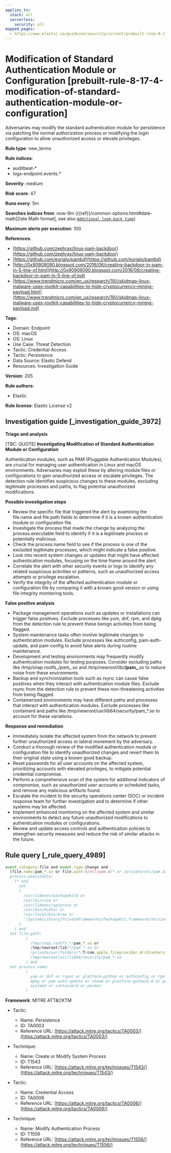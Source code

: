 ```yaml
---
applies_to:
  stack: all
  serverless:
    security: all
mapped_pages:
  - https://www.elastic.co/guide/en/security/current/prebuilt-rule-8-17-4-modification-of-standard-authentication-module-or-configuration.html
---
```


# Modification of Standard Authentication Module or Configuration [prebuilt-rule-8-17-4-modification-of-standard-authentication-module-or-configuration]

Adversaries may modify the standard authentication module for persistence via patching the normal authorization process or modifying the login configuration to allow unauthorized access or elevate privileges.

**Rule type**: new_terms

**Rule indices**:

* auditbeat-*
* logs-endpoint.events.*

**Severity**: medium

**Risk score**: 47

**Runs every**: 5m

**Searches indices from**: now-9m ({{ref}}/common-options.html#date-math[Date Math format], see also [`Additional look-back time`](docs-content://solutions/security/detect-and-alert/create-detection-rule.md#rule-schedule))

**Maximum alerts per execution**: 100

**References**:

* [https://github.com/zephrax/linux-pam-backdoor](https://github.com/zephrax/linux-pam-backdoor)
* [https://github.com/eurialo/pambd](https://github.com/eurialo/pambd)
* [http://0x90909090.blogspot.com/2016/06/creating-backdoor-in-pam-in-5-line-of.html](http://0x90909090.blogspot.com/2016/06/creating-backdoor-in-pam-in-5-line-of.md)
* [https://www.trendmicro.com/en_us/research/19/i/skidmap-linux-malware-uses-rootkit-capabilities-to-hide-cryptocurrency-mining-payload.html](https://www.trendmicro.com/en_us/research/19/i/skidmap-linux-malware-uses-rootkit-capabilities-to-hide-cryptocurrency-mining-payload.md)

**Tags**:

* Domain: Endpoint
* OS: macOS
* OS: Linux
* Use Case: Threat Detection
* Tactic: Credential Access
* Tactic: Persistence
* Data Source: Elastic Defend
* Resources: Investigation Guide

**Version**: 205

**Rule authors**:

* Elastic

**Rule license**: Elastic License v2

## Investigation guide [_investigation_guide_3972]

**Triage and analysis**

[TBC: QUOTE]
**Investigating Modification of Standard Authentication Module or Configuration**

Authentication modules, such as PAM (Pluggable Authentication Modules), are crucial for managing user authentication in Linux and macOS environments. Adversaries may exploit these by altering module files or configurations to gain unauthorized access or escalate privileges. The detection rule identifies suspicious changes to these modules, excluding legitimate processes and paths, to flag potential unauthorized modifications.

**Possible investigation steps**

* Review the specific file that triggered the alert by examining the file.name and file.path fields to determine if it is a known authentication module or configuration file.
* Investigate the process that made the change by analyzing the process.executable field to identify if it is a legitimate process or potentially malicious.
* Check the process.name field to see if the process is one of the excluded legitimate processes, which might indicate a false positive.
* Look into recent system changes or updates that might have affected authentication modules, focusing on the time frame around the alert.
* Correlate the alert with other security events or logs to identify any related suspicious activities or patterns, such as unauthorized access attempts or privilege escalation.
* Verify the integrity of the affected authentication module or configuration file by comparing it with a known good version or using file integrity monitoring tools.

**False positive analysis**

* Package management operations such as updates or installations can trigger false positives. Exclude processes like yum, dnf, rpm, and dpkg from the detection rule to prevent these benign activities from being flagged.
* System maintenance tasks often involve legitimate changes to authentication modules. Exclude processes like authconfig, pam-auth-update, and pam-config to avoid false alerts during routine maintenance.
* Development and testing environments may frequently modify authentication modules for testing purposes. Consider excluding paths like /tmp/snap.rootfs_*/pam_*.so and /tmp/newroot/lib/**/pam_**.so to reduce noise from these environments.
* Backup and synchronization tools such as rsync can cause false positives when they interact with authentication module files. Exclude rsync from the detection rule to prevent these non-threatening activities from being flagged.
* Containerized environments may have different paths and processes that interact with authentication modules. Exclude processes like containerd and paths like /tmp/newroot/usr/lib64/security/pam_*.so to account for these variations.

**Response and remediation**

* Immediately isolate the affected system from the network to prevent further unauthorized access or lateral movement by the adversary.
* Conduct a thorough review of the modified authentication module or configuration file to identify unauthorized changes and revert them to their original state using a known good backup.
* Reset passwords for all user accounts on the affected system, prioritizing accounts with elevated privileges, to mitigate potential credential compromise.
* Perform a comprehensive scan of the system for additional indicators of compromise, such as unauthorized user accounts or scheduled tasks, and remove any malicious artifacts found.
* Escalate the incident to the security operations center (SOC) or incident response team for further investigation and to determine if other systems may be affected.
* Implement enhanced monitoring on the affected system and similar environments to detect any future unauthorized modifications to authentication modules or configurations.
* Review and update access controls and authentication policies to strengthen security measures and reduce the risk of similar attacks in the future.


## Rule query [_rule_query_4989]

```js
event.category:file and event.type:change and
  (file.name:pam_*.so or file.path:(/etc/pam.d/* or /private/etc/pam.d/* or /usr/lib64/security/*)) and
  process.executable:
    (* and
      not
      (
        /usr/libexec/packagekitd or
        /usr/bin/vim or
        /usr/libexec/xpcproxy or
        /usr/bin/bsdtar or
        /usr/local/bin/brew or
        "/System/Library/PrivateFrameworks/PackageKit.framework/Versions/A/XPCServices/package_script_service.xpc/Contents/MacOS/package_script_service"
      )
    ) and
  not file.path:
         (
           /tmp/snap.rootfs_*/pam_*.so or
           /tmp/newroot/lib/*/pam_*.so or
           /private/var/folders/*/T/com.apple.fileprovider.ArchiveService/TemporaryItems/*/lib/security/pam_*.so or
           /tmp/newroot/usr/lib64/security/pam_*.so
         ) and
  not process.name:
         (
           yum or dnf or rsync or platform-python or authconfig or rpm or pdkg or apk or dnf-automatic or btrfs or
           dpkg or pam-auth-update or steam or platform-python3.6 or pam-config or microdnf or yum_install or yum-cron or
           systemd or containerd or pacman
         )
```

**Framework**: MITRE ATT&CKTM

* Tactic:

    * Name: Persistence
    * ID: TA0003
    * Reference URL: [https://attack.mitre.org/tactics/TA0003/](https://attack.mitre.org/tactics/TA0003/)

* Technique:

    * Name: Create or Modify System Process
    * ID: T1543
    * Reference URL: [https://attack.mitre.org/techniques/T1543/](https://attack.mitre.org/techniques/T1543/)

* Tactic:

    * Name: Credential Access
    * ID: TA0006
    * Reference URL: [https://attack.mitre.org/tactics/TA0006/](https://attack.mitre.org/tactics/TA0006/)

* Technique:

    * Name: Modify Authentication Process
    * ID: T1556
    * Reference URL: [https://attack.mitre.org/techniques/T1556/](https://attack.mitre.org/techniques/T1556/)



